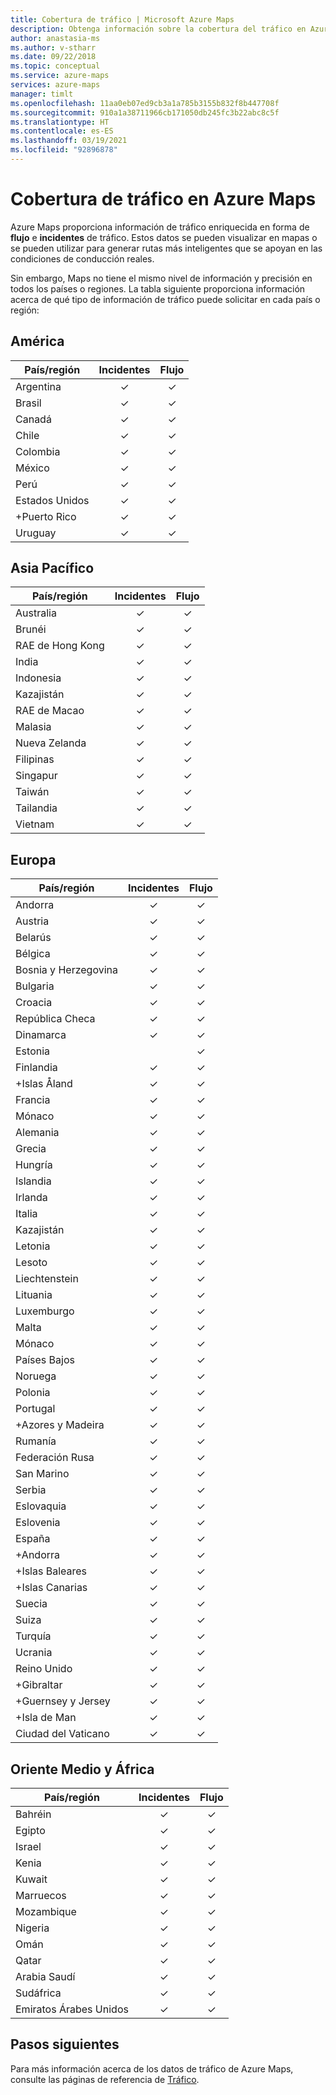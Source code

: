 ```yaml
---
title: Cobertura de tráfico | Microsoft Azure Maps
description: Obtenga información sobre la cobertura del tráfico en Azure Maps. Vea si la información sobre el flujo de tráfico y los incidentes está disponible en varias regiones de todo el mundo.
author: anastasia-ms
ms.author: v-stharr
ms.date: 09/22/2018
ms.topic: conceptual
ms.service: azure-maps
services: azure-maps
manager: timlt
ms.openlocfilehash: 11aa0eb07ed9cb3a1a785b3155b832f8b447708f
ms.sourcegitcommit: 910a1a38711966cb171050db245fc3b22abc8c5f
ms.translationtype: HT
ms.contentlocale: es-ES
ms.lasthandoff: 03/19/2021
ms.locfileid: "92896878"
---
```

# <a name="azure-maps-traffic-coverage"></a>Cobertura de tráfico en Azure Maps

Azure Maps proporciona información de tráfico enriquecida en forma de **flujo** e **incidentes** de tráfico. Estos datos se pueden visualizar en mapas o se pueden utilizar para generar rutas más inteligentes que se apoyan en las condiciones de conducción reales.

Sin embargo, Maps no tiene el mismo nivel de información y precisión en todos los países o regiones. La tabla siguiente proporciona información acerca de qué tipo de información de tráfico puede solicitar en cada país o región: 

## <a name="americas"></a>América

|País/región  |Incidentes  |Flujo  |
|---------|:---------:|:---------:|
|Argentina      |✓         |✓         |
|Brasil     |✓         |✓         |
|Canadá     |✓         |✓         |
|Chile     |✓         |✓         |
|Colombia      |✓         |✓         |
|México     |✓         |✓         |
|Perú       |✓         |✓         | 
|Estados Unidos     |✓         |✓        |
|+Puerto Rico     |✓         |✓         |
|Uruguay |✓         |✓         |


## <a name="asia-pacific"></a>Asia Pacífico

|País/región   |Incidentes  |Flujo  |
|---------|:---------:|:---------:|
|Australia     |✓         |✓        |
|Brunéi   |✓         |✓        |
|RAE de Hong Kong     |✓         |✓         |
|India   |✓         |✓         |
|Indonesia     |✓         |✓         |
|Kazajistán    |✓         |✓         |
|RAE de Macao     |✓         |✓         |
|Malasia     |✓         |✓         |
|Nueva Zelanda     |✓         |✓         |
|Filipinas  |✓         |✓         |
|Singapur     |✓         |✓         |
|Taiwán     |✓         |✓        |
|Tailandia     |✓         |✓        |
|Vietnam   |✓         |✓         |


## <a name="europe"></a>Europa

|País/región   |Incidentes  |Flujo  |
|---------|:---------:|:---------:|
|Andorra   |✓         |✓         |
|Austria     |✓         |✓         |
|Belarús    |✓         |✓         |
|Bélgica     |✓         |✓         |
|Bosnia y Herzegovina    |✓         |✓         |
|Bulgaria     |✓         |✓         |
|Croacia     |✓         |✓         |
|República Checa     |✓         |✓         |
|Dinamarca     |✓         |✓         |
|Estonia     |         | ✓        |
|Finlandia     |✓         |✓         |
|+Islas Åland      |✓         |✓         |
|Francia     |✓         |✓         |
|Mónaco     |✓         |✓         |
|Alemania     |✓         |✓         |
|Grecia     |✓         |✓         |
|Hungría     |✓         |✓         |
|Islandia     |✓         |✓         |
|Irlanda     |✓         |✓         |
|Italia     |✓         |✓        |
|Kazajistán    |✓         |✓        |
|Letonia     |✓         |✓         |
|Lesoto     |✓         |✓         |
|Liechtenstein      |✓         |✓         |
|Lituania     |✓         |✓         |
|Luxemburgo     |✓         |✓         |
|Malta     |✓         |✓         |
|Mónaco   |✓         |✓         |
|Países Bajos     |✓         |✓         |
|Noruega     |✓         |✓         |
|Polonia     |✓         |✓         |
|Portugal     |✓         |✓         |
|+Azores y Madeira     |✓         |✓         |
|Rumanía     |✓         |✓         |
|Federación Rusa     |✓         |✓         |
|San Marino    |✓         |✓         |
|Serbia   |✓         |✓         |
|Eslovaquia     |✓         |✓         |
|Eslovenia     |✓         |✓         |
|España     |✓         |✓         |
|+Andorra     |✓         |✓         |
|+Islas Baleares     |✓         |✓         |
|+Islas Canarias     |✓         |✓         |
|Suecia     |✓         |✓         |
|Suiza     |✓         |✓        |
|Turquía     |✓         |✓         |
|Ucrania     |✓         |✓         |
|Reino Unido     |✓         |✓         |
|+Gibraltar     |✓         |✓         |
|+Guernsey y Jersey     |✓         |✓         |
|+Isla de Man     |✓         |✓         |
|Ciudad del Vaticano   |✓         |✓         |


## <a name="middle-east-and-africa"></a>Oriente Medio y África

|País/región |Incidentes  |Flujo  |
|---------|:---------:|:---------:|
|Bahréin     |✓         |✓         |
|Egipto     |✓         |✓         |
|Israel     |✓         |✓         |
|Kenia     |✓         |✓         |
|Kuwait     |✓         |✓         |
|Marruecos     |✓         |✓         |
|Mozambique  |✓         |✓         |
|Nigeria   |✓        |✓        |
|Omán     |✓         |✓         |
|Qatar     |✓         |✓         |
|Arabia Saudí     |✓         |✓         |
|Sudáfrica     |✓         |✓         |
|Emiratos Árabes Unidos  |✓         |✓         |

## <a name="next-steps"></a>Pasos siguientes

Para más información acerca de los datos de tráfico de Azure Maps, consulte las páginas de referencia de [Tráfico](/rest/api/maps/traffic).